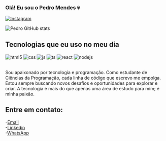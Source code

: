 
### Olá! Eu sou  o Pedro Mendes 💀

[![Instagram](https://img.shields.io/badge/Instagram-E4405F?style=for-the-badge&logo=instagram&logoColor=white)](https://instagram.com/pedrow.m_)

![Pedro GitHub stats](https://github-readme-stats.vercel.app/api?username=pedromendes-dev&show_icons=true&theme=radical)

## Tecnologias que eu uso no meu dia

<div style="display: inline_block">
  <img align="center" alt="html5" src="https://img.shields.io/badge/HTML5-E34F26?style=for-the-badge&logo=html5&logoColor=white" />
  <img align="center" alt="css" src="https://img.shields.io/badge/CSS3-1572B6?style=for-the-badge&logo=css3&logoColor=white" />
  <img align="center" alt="js" src="https://img.shields.io/badge/JavaScript-F7DF1E?style=for-the-badge&logo=javascript&logoColor=black" />
  <img align="center" alt="ts" src="https://img.shields.io/badge/TypeScript-007ACC?style=for-the-badge&logo=typescript&logoColor=white" />
  <img align="center" alt="react" src="https://img.shields.io/badge/React-20232A?style=for-the-badge&logo=react&logoColor=61DAFB" />
  <img align="center" alt="nodejs" src="https://img.shields.io/badge/Node.js-43853D?style=for-the-badge&logo=node.js&logoColor=white" />
</div><br/>

Sou apaixonado por tecnologia e programação. Como estudante de Ciências da Programação, cada linha de código que escrevo me empolga. Estou sempre buscando novos desafios e oportunidades para explorar e criar. A tecnologia é mais do que apenas uma área de estudo para mim; é minha paixão.

## Entre em contato:
-[Email](pedroeliasxexeu@gmail.com)<br/>
-[Linkedin](https://www.linkedin.com/public-profile/settings?trk=d_flagship3_profile_self_view_public_profile&lipi=urn%3Ali%3Apage%3Ad_flagship3_profile_view_base%3BFnzUHAMeREma5YQZ3fj0%2Fw%3D%3D)<br/>
-[WhatsApp](https://wa.me/999385868)<br/>


